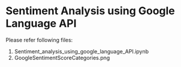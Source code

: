 # Sentiment Analysis using Google Language API
  Please refer following files:

  1. Sentiment_analysis_using_google_language_API.ipynb
  2. GoogleSentimentScoreCategories.png
